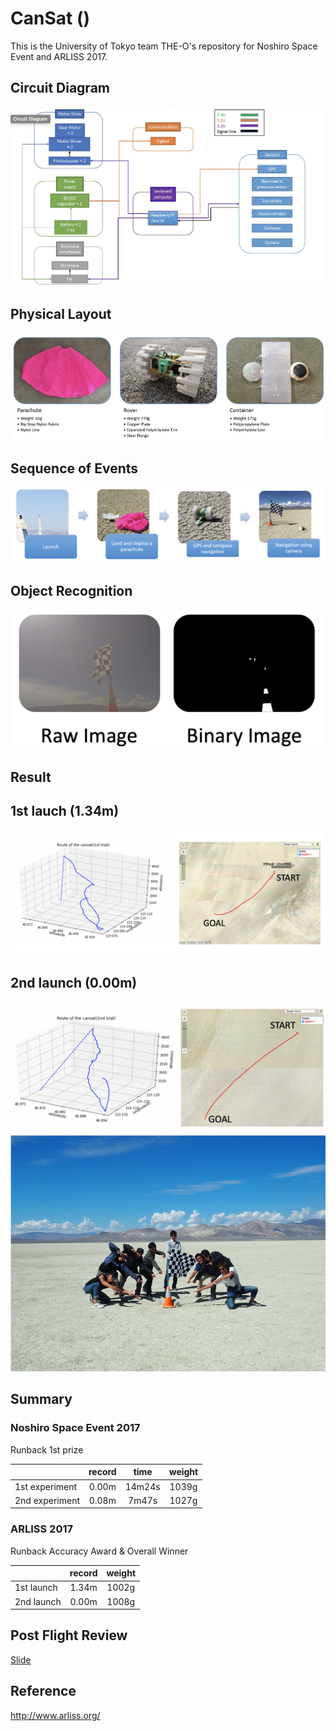 # CanSat ()

This is the University of Tokyo team THE-O's repository for Noshiro Space
Event and ARLISS 2017.

## Circuit Diagram
![circuit](https://github.com/arahatashun/cansat/blob/master/pictures/circuit.png)

## Physical Layout
![layout](https://github.com/arahatashun/cansat/blob/master/pictures/layout.png)

## Sequence of Events
![sofe](https://github.com/arahatashun/cansat/blob/master/pictures/sequence_of_event.png)

## Object Recognition
![obj](https://github.com/arahatashun/cansat/blob/master/pictures/binary.png)

## Result

## 1st lauch (1.34m)
![1](https://github.com/arahatashun/cansat/blob/master/pictures/1.png)

## 2nd launch (0.00m)
![2](https://github.com/arahatashun/cansat/blob/master/pictures/2.png)
![2_3](https://github.com/arahatashun/cansat/blob/master/pictures/2_3.png)

## Summary

### Noshiro Space Event 2017
Runback 1st prize

||record|time|weight|
|:--|:--:|:--:|:--:|
|1st experiment|0.00m|14m24s|1039g|
|2nd experiment|0.08m|7m47s|1027g|

### ARLISS 2017
Runback Accuracy Award & Overall Winner

||record|weight|
|:--|:--:|:--:|
|1st launch|1.34m|1002g|
|2nd launch|0.00m|1008g|

## Post Flight Review
[Slide](https://github.com/arahatashun/cansat/wiki/pdf/PostFlightReview.pdf)

## Reference
http://www.arliss.org/
